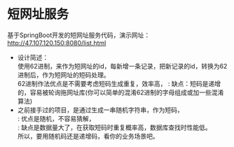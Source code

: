 # 短网址服务
基于SpringBoot开发的短网址服务代码，演示网址： http://47.107.120.150:8080/list.html   

- 设计简述：  
使用62进制，来作为短网址的id，每新增一条记录，把新记录的id，转换为62进制后，作为短网址的短码处理。  
62进制作法优点是不需要考虑短码生成重复，效率高，
:  缺点：短码是递增的，容易被轮询拖网址库(你可以简单的混淆62进制的字母组成或加一些混淆算法)   
- 之前接手过的项目，是通过生成一串随机字符串，作为短码，  
:  优点是随机，不容易猜解，  
:  缺点是数据量大了，在获取短码时重复概率高，数据库查找时性能低。    
所以，要用随机码还是递增码，看你的业务场景吧。  
